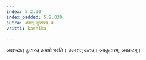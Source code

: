 ```yaml
---
index: 5.2.30
index_padded: 5.2.030
sutra: अवात् कुटारच् च
vritti: kashika

---
```

अवशब्दात् कुटारच् प्रत्ययो भवति। चकारात् कटच्। अवकुटारम्, अबकटम्।